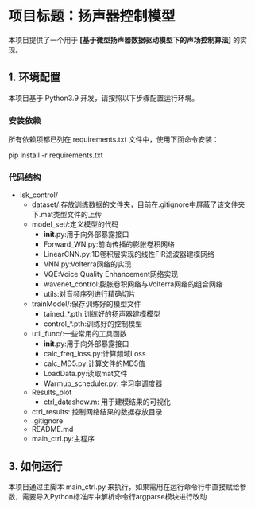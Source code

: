 # 项目标题：扬声器控制模型

本项目提供了一个用于 **[基于微型扬声器数据驱动模型下的声场控制算法]** 的实现。

## 1. 环境配置

本项目基于 Python3.9 开发，请按照以下步骤配置运行环境。

### 安装依赖
所有依赖项都已列在 requirements.txt 文件中，使用下面命令安装：

pip install -r requirements.txt

### 代码结构
- lsk_control/
  - dataset/:存放训练数据的文件夹，目前在.gitignore中屏蔽了该文件夹下.mat类型文件的上传
  - model_set/:定义模型的代码
    - __init__.py:用于向外部暴露接口
    - Forward_WN.py:前向传播的膨胀卷积网络
    - LinearCNN.py:1D卷积层实现的线性FIR滤波器建模网络
    - VNN.py:Volterra网络的实现
    - VQE:Voice Quality Enhancement网络实现
    - wavenet_control:膨胀卷积网络与Volterra网络的组合网络
    - utils:对音频序列进行精确切片
  - trainModel/:保存训练好的模型文件
    - tained_*.pth:训练好的扬声器建模模型
    - control_*.pth:训练好的控制模型
  - util_func/:一些常用的工具函数
    - __init__.py:用于向外部暴露接口
    - calc_freq_loss.py:计算频域Loss
    - calc_MD5.py:计算文件的MD5值
    - LoadData.py:读取mat文件
    - Warmup_scheduler.py: 学习率调度器
  - Results_plot
    - ctrl_datashow.m: 用于建模结果的可视化
  - ctrl_results: 控制网络结果的数据存放目录
  - .gitignore
  - README.md
  - main_ctrl.py:主程序


## 3. 如何运行
本项目通过主脚本 main_ctrl.py 来执行，如果需用在运行命令行中直接赋给参数，需要导入Python标准库中解析命令行argparse模块进行改动

